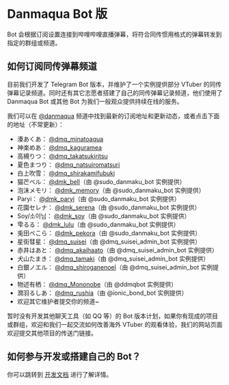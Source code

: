# Danmaqua Bot 版

Bot 会根据订阅设置连接到哔哩哔哩直播弹幕，将符合同传惯用格式的弹幕转发到指定的群组或频道。

## 如何订阅同传弹幕频道

目前我们开发了 Telegram Bot 版本，并维护了一个实例提供部分 VTuber 的同传弹幕记录频道。同时还有其它志愿者搭建了自己的同传弹幕记录频道，他们使用了 Danmaqua Bot 或其他 Bot 为我们一般观众提供持续在线的服务。

我们可以在 [@danmaqua](https://t.me/danmaqua) 频道中找到最新的订阅地址和更新动态，或者点击下面的地址（不常更新）：

- 湊あくあ： [@dmq_minatoaqua](https://t.me/s/dmq_minatoaqua)
- 神楽めあ： [@dmq_kaguramea](https://t.me/s/dmq_kaguramea)
- 高槻りつ： [@dmq_takatsukiritsu](https://t.me/s/dmq_takatsukiritsu)
- 夏色まつり： [@dmq_natsuiromatsuri](https://t.me/s/dmq_natsuiromatsuri)
- 白上吹雪： [@dmq_shirakamifubuki](https://t.me/s/dmq_shirakamifubuki)
- 猫芒ベル： [@dmk_bell](https://t.me/dmk_bell)（由 @sudo_danmaku_bot 实例提供）
- 泡沫メモリ： [@dmk_memory](https://t.me/dmk_memory)（由 @sudo_danmaku_bot 实例提供）
- Paryi： [@dmk_paryi](https://t.me/dmk_paryi)（由 @sudo_danmaku_bot 实例提供）
- 花園セレナ： [@dmk_serena](https://t.me/dmk_serena)（由 @sudo_danmaku_bot 实例提供）
- Soy/소이님： [@dmk_soy](https://t.me/dmk_soy)（由 @sudo_danmaku_bot 实例提供）
- 雫るる： [@dmk_lulu](https://t.me/dmk_lulu)（由 @sudo_danmaku_bot 实例提供）
- 兎田ぺこら： [@dmk_pekora](https://t.me/dmk_pekora)（由 @sudo_danmaku_bot 实例提供）
- 星街彗星： [@dmq_suisei](https://t.me/dmq_suisei)（由 @dmq_suisei_admin_bot 实例提供）
- 赤井はあと： [@dmq_akaihaato](https://t.me/dmq_akaihaato)（由 @dmq_suisei_admin_bot 实例提供）
- 犬山たまき： [@dmq_tamaki](https://t.me/dmq_tamaki)（由 @dmq_suisei_admin_bot 实例提供）
- 白銀ノエル： [@dmq_shiroganenoel](https://t.me/dmq_shiroganenoel)（由 @dmq_suisei_admin_bot 实例提供）
- 物述有栖： [@dmq_Mononobe](https://t.me/dmq_Mononobe)（由 @ddmqbot 实例提供）
- 潤羽るしあ： [@dmq_rushia](https://t.me/dmq_rushia)（由 @ionic_bond_bot 实例提供）
- 欢迎其它维护者提交你的频道~

暂时没有开发其他聊天工具（如 QQ 等）的 Bot 版本计划，如果你有现成的项目或群组，欢迎和我们一起交流如何改善海外 VTuber 的观看体验，我们的网站页面欢迎提交其他项目的传送门链接。

## 如何参与开发或搭建自己的 Bot？

你可以跳转到 [开发文档](./dev.html) 进行了解详情。
